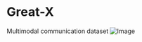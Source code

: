 # Great-X
Multimodal communication dataset
![Image](https://github.com/user-attachments/assets/ed229bca-c257-4730-8b45-5fcd187903de)
